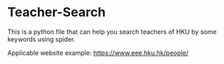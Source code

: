 # Teacher-Search
This is a python file that can help you search teachers of HKU by some keywords using spider.

Applicable website example: https://www.eee.hku.hk/people/

